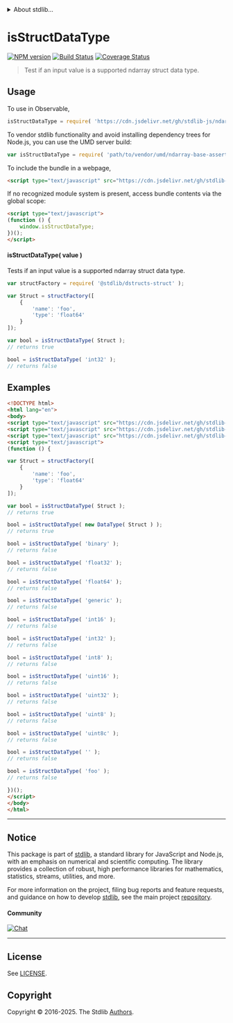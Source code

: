 <!--

@license Apache-2.0

Copyright (c) 2025 The Stdlib Authors.

Licensed under the Apache License, Version 2.0 (the "License");
you may not use this file except in compliance with the License.
You may obtain a copy of the License at

   http://www.apache.org/licenses/LICENSE-2.0

Unless required by applicable law or agreed to in writing, software
distributed under the License is distributed on an "AS IS" BASIS,
WITHOUT WARRANTIES OR CONDITIONS OF ANY KIND, either express or implied.
See the License for the specific language governing permissions and
limitations under the License.

-->


<details>
  <summary>
    About stdlib...
  </summary>
  <p>We believe in a future in which the web is a preferred environment for numerical computation. To help realize this future, we've built stdlib. stdlib is a standard library, with an emphasis on numerical and scientific computation, written in JavaScript (and C) for execution in browsers and in Node.js.</p>
  <p>The library is fully decomposable, being architected in such a way that you can swap out and mix and match APIs and functionality to cater to your exact preferences and use cases.</p>
  <p>When you use stdlib, you can be absolutely certain that you are using the most thorough, rigorous, well-written, studied, documented, tested, measured, and high-quality code out there.</p>
  <p>To join us in bringing numerical computing to the web, get started by checking us out on <a href="https://github.com/stdlib-js/stdlib">GitHub</a>, and please consider <a href="https://opencollective.com/stdlib">financially supporting stdlib</a>. We greatly appreciate your continued support!</p>
</details>

# isStructDataType

[![NPM version][npm-image]][npm-url] [![Build Status][test-image]][test-url] [![Coverage Status][coverage-image]][coverage-url] <!-- [![dependencies][dependencies-image]][dependencies-url] -->

> Test if an input value is a supported ndarray struct data type.

<!-- Section to include introductory text. Make sure to keep an empty line after the intro `section` element and another before the `/section` close. -->

<section class="intro">

</section>

<!-- /.intro -->

<!-- Package usage documentation. -->



<section class="usage">

## Usage

To use in Observable,

```javascript
isStructDataType = require( 'https://cdn.jsdelivr.net/gh/stdlib-js/ndarray-base-assert-is-struct-data-type@umd/browser.js' )
```

To vendor stdlib functionality and avoid installing dependency trees for Node.js, you can use the UMD server build:

```javascript
var isStructDataType = require( 'path/to/vendor/umd/ndarray-base-assert-is-struct-data-type/index.js' )
```

To include the bundle in a webpage,

```html
<script type="text/javascript" src="https://cdn.jsdelivr.net/gh/stdlib-js/ndarray-base-assert-is-struct-data-type@umd/browser.js"></script>
```

If no recognized module system is present, access bundle contents via the global scope:

```html
<script type="text/javascript">
(function () {
    window.isStructDataType;
})();
</script>
```

#### isStructDataType( value )

Tests if an input value is a supported ndarray struct data type.

```javascript
var structFactory = require( '@stdlib/dstructs-struct' );

var Struct = structFactory([
    {
        'name': 'foo',
        'type': 'float64'
    }
]);

var bool = isStructDataType( Struct );
// returns true

bool = isStructDataType( 'int32' );
// returns false
```

</section>

<!-- /.usage -->

<!-- Package usage notes. Make sure to keep an empty line after the `section` element and another before the `/section` close. -->

<section class="notes">

</section>

<!-- /.notes -->

<!-- Package usage examples. -->

<section class="examples">

## Examples

<!-- eslint no-undef: "error" -->

```html
<!DOCTYPE html>
<html lang="en">
<body>
<script type="text/javascript" src="https://cdn.jsdelivr.net/gh/stdlib-js/dstructs-struct@umd/browser.js"></script>
<script type="text/javascript" src="https://cdn.jsdelivr.net/gh/stdlib-js/ndarray-dtype-ctor@umd/browser.js"></script>
<script type="text/javascript" src="https://cdn.jsdelivr.net/gh/stdlib-js/ndarray-base-assert-is-struct-data-type@umd/browser.js"></script>
<script type="text/javascript">
(function () {

var Struct = structFactory([
    {
        'name': 'foo',
        'type': 'float64'
    }
]);

var bool = isStructDataType( Struct );
// returns true

bool = isStructDataType( new DataType( Struct ) );
// returns true

bool = isStructDataType( 'binary' );
// returns false

bool = isStructDataType( 'float32' );
// returns false

bool = isStructDataType( 'float64' );
// returns false

bool = isStructDataType( 'generic' );
// returns false

bool = isStructDataType( 'int16' );
// returns false

bool = isStructDataType( 'int32' );
// returns false

bool = isStructDataType( 'int8' );
// returns false

bool = isStructDataType( 'uint16' );
// returns false

bool = isStructDataType( 'uint32' );
// returns false

bool = isStructDataType( 'uint8' );
// returns false

bool = isStructDataType( 'uint8c' );
// returns false

bool = isStructDataType( '' );
// returns false

bool = isStructDataType( 'foo' );
// returns false

})();
</script>
</body>
</html>
```

</section>

<!-- /.examples -->

<!-- Section to include cited references. If references are included, add a horizontal rule *before* the section. Make sure to keep an empty line after the `section` element and another before the `/section` close. -->

<section class="references">

</section>

<!-- /.references -->

<!-- Section for related `stdlib` packages. Do not manually edit this section, as it is automatically populated. -->

<section class="related">

</section>

<!-- /.related -->

<!-- Section for all links. Make sure to keep an empty line after the `section` element and another before the `/section` close. -->


<section class="main-repo" >

* * *

## Notice

This package is part of [stdlib][stdlib], a standard library for JavaScript and Node.js, with an emphasis on numerical and scientific computing. The library provides a collection of robust, high performance libraries for mathematics, statistics, streams, utilities, and more.

For more information on the project, filing bug reports and feature requests, and guidance on how to develop [stdlib][stdlib], see the main project [repository][stdlib].

#### Community

[![Chat][chat-image]][chat-url]

---

## License

See [LICENSE][stdlib-license].


## Copyright

Copyright &copy; 2016-2025. The Stdlib [Authors][stdlib-authors].

</section>

<!-- /.stdlib -->

<!-- Section for all links. Make sure to keep an empty line after the `section` element and another before the `/section` close. -->

<section class="links">

[npm-image]: http://img.shields.io/npm/v/@stdlib/ndarray-base-assert-is-struct-data-type.svg
[npm-url]: https://npmjs.org/package/@stdlib/ndarray-base-assert-is-struct-data-type

[test-image]: https://github.com/stdlib-js/ndarray-base-assert-is-struct-data-type/actions/workflows/test.yml/badge.svg?branch=main
[test-url]: https://github.com/stdlib-js/ndarray-base-assert-is-struct-data-type/actions/workflows/test.yml?query=branch:main

[coverage-image]: https://img.shields.io/codecov/c/github/stdlib-js/ndarray-base-assert-is-struct-data-type/main.svg
[coverage-url]: https://codecov.io/github/stdlib-js/ndarray-base-assert-is-struct-data-type?branch=main

<!--

[dependencies-image]: https://img.shields.io/david/stdlib-js/ndarray-base-assert-is-struct-data-type.svg
[dependencies-url]: https://david-dm.org/stdlib-js/ndarray-base-assert-is-struct-data-type/main

-->

[chat-image]: https://img.shields.io/gitter/room/stdlib-js/stdlib.svg
[chat-url]: https://app.gitter.im/#/room/#stdlib-js_stdlib:gitter.im

[stdlib]: https://github.com/stdlib-js/stdlib

[stdlib-authors]: https://github.com/stdlib-js/stdlib/graphs/contributors

[umd]: https://github.com/umdjs/umd
[es-module]: https://developer.mozilla.org/en-US/docs/Web/JavaScript/Guide/Modules

[deno-url]: https://github.com/stdlib-js/ndarray-base-assert-is-struct-data-type/tree/deno
[deno-readme]: https://github.com/stdlib-js/ndarray-base-assert-is-struct-data-type/blob/deno/README.md
[umd-url]: https://github.com/stdlib-js/ndarray-base-assert-is-struct-data-type/tree/umd
[umd-readme]: https://github.com/stdlib-js/ndarray-base-assert-is-struct-data-type/blob/umd/README.md
[esm-url]: https://github.com/stdlib-js/ndarray-base-assert-is-struct-data-type/tree/esm
[esm-readme]: https://github.com/stdlib-js/ndarray-base-assert-is-struct-data-type/blob/esm/README.md
[branches-url]: https://github.com/stdlib-js/ndarray-base-assert-is-struct-data-type/blob/main/branches.md

[stdlib-license]: https://raw.githubusercontent.com/stdlib-js/ndarray-base-assert-is-struct-data-type/main/LICENSE

</section>

<!-- /.links -->
